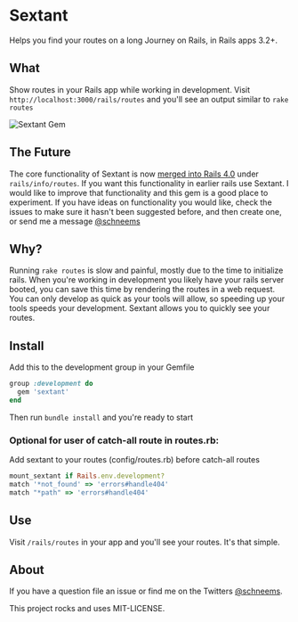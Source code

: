 # Sextant

Helps you find your routes on a long Journey on Rails, in Rails apps 3.2+.

## What

Show routes in your Rails app while working in development. Visit `http://localhost:3000/rails/routes` and you'll see an output similar to `rake routes`

![Sextant Gem](http://media.tumblr.com/tumblr_m42lwz86aB1qevexf.png)


## The Future

The core functionality of Sextant is now [merged into Rails 4.0](https://github.com/rails/rails/commit/8186754097e0cc54a8853f2a5c0d2b3fbf4ae059) under `rails/info/routes`. If you want this functionality in earlier rails use Sextant. I would like to improve that functionality and this gem is a good place to experiment. If you have ideas on functionality you would like, check the issues to make sure it hasn't been suggested before, and then create one, or send me a message [@schneems](http://twitter.com/schneems)

## Why?

Running `rake routes` is slow and painful, mostly due to the time to initialize rails. When you're working in development you likely have your rails server booted, you can save this time by rendering the routes in a web request. You can only develop as quick as your tools will allow, so speeding up your tools speeds your development. Sextant allows you to quickly see your routes.


## Install

Add this to the development group in your Gemfile

```ruby
group :development do
  gem 'sextant'
end
```

Then run `bundle install` and you're ready to start

### Optional for user of catch-all route in routes.rb:

Add sextant to your routes (config/routes.rb) before catch-all routes

```ruby
mount_sextant if Rails.env.development?
match '*not_found' => 'errors#handle404'
match "*path" => 'errors#handle404'
```

## Use

Visit `/rails/routes` in your app and you'll see your routes. It's that simple.


## About

If you have a question file an issue or find me on the Twitters [@schneems](http://twitter.com/schneems).

This project rocks and uses MIT-LICENSE.